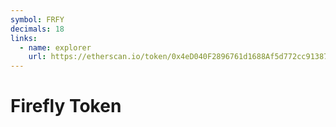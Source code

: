 ```yaml
---
symbol: FRFY
decimals: 18
links:
  - name: explorer
    url: https://etherscan.io/token/0x4eD040F2896761d1688Af5d772cc9138722ab9Ec
---
```


# Firefly Token
